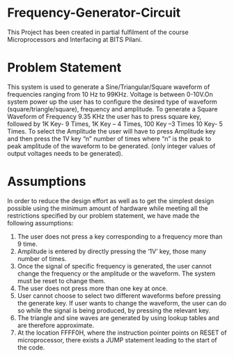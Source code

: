 # Frequency-Generator-Circuit
This Project has been created in partial fulfilment of the course Microprocessors and Interfacing at BITS Pilani.
# Problem Statement
This system is used to generate a Sine/Triangular/Square waveform of frequencies ranging from 10 Hz to 99KHz. Voltage is between 0-10V.On system power up the user has to configure the desired type of waveform (square/triangle/square), frequency and amplitude. To generate a Square Waveform
of Frequency 9.35 KHz the user has to press square key, followed by 1K Key- 9 Times, 1K Key – 4 Times, 100 Key –3 Times 10 Key- 5 Times. To select the Amplitude the user will have to press Amplitude key and then press the 1V key “n” number of times where “n” is the peak to peak amplitude of the waveform to be generated. (only integer values of output voltages needs to be generated).
# Assumptions
In order to reduce the design effort as well as to get the simplest design possible using the minimum amount of hardware while meeting all the restrictions specified by our problem statement, we have made the following assumptions:
1. The user does not press a key corresponding to a frequency more than 9 time.
2. Amplitude is entered by directly pressing the ‘1V’ key, those many number of times.
3. Once the signal of specific frequency is generated, the user cannot change the frequency or the amplitude or the waveform. The system must be reset to change them.
4. The user does not press more than one key at once.
5. User cannot choose to select two different waveforms before pressing the generate key. If user wants to change the waveform, the user can do so while the signal is being produced, by pressing the relevant key.
6. The triangle and sine waves are generated by using lookup tables and are therefore approximate.
7. At the location FFFF0H, where the instruction pointer points on RESET of microprocessor, there exists a JUMP statement leading to the start of the code.


